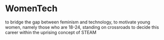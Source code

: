 # WomenTech
to bridge the gap between feminism and technology, to motivate young women, namely those who are 18-24, standing on crossroads to decide this career within the uprising concept of STEAM 
